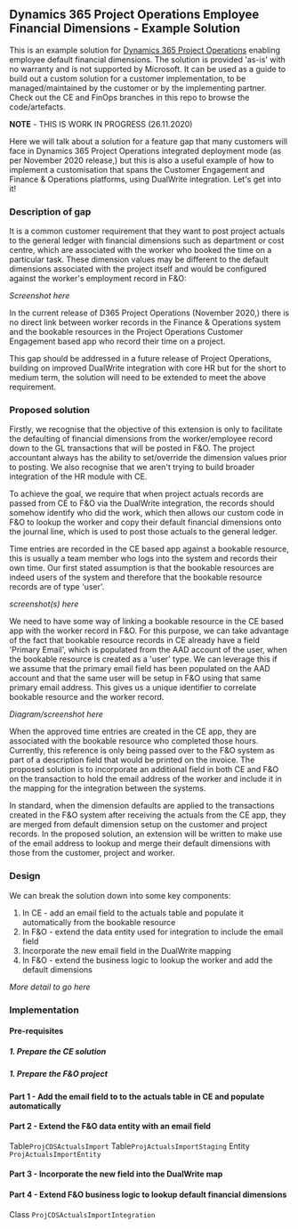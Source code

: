 ## Dynamics 365 Project Operations Employee Financial Dimensions - Example Solution

This is an example solution for [Dynamics 365 Project Operations](https://dynamics.microsoft.com/en-us/project-operations/overview/) enabling employee default financial dimensions. The solution is provided 'as-is' with no warranty and is not supported by Microsoft. It can be used as a guide to build out a custom solution for a customer implementation, to be managed/maintained by the customer or by the implementing partner. Check out the CE and FinOps branches in this repo to browse the code/artefacts.

**NOTE** - THIS IS WORK IN PROGRESS (26.11.2020)

Here we will talk about a solution for a feature gap that many customers will face in Dynamics 365 Project Operations integrated deployment mode (as per November 2020 release,) but this is also a useful example of how to implement a customisation that spans the Customer Engagement and Finance & Operations platforms, using DualWrite integration. Let's get into it!

### Description of gap

It is a common customer requirement that they want to post project actuals to the general ledger with financial dimensions such as department or cost centre, which are associated with the worker who booked the time on a particular task. These dimension values may be different to the default dimensions associated with the project itself and would be configured against the worker's employment record in F&O:

*Screenshot here*

In the current release of D365 Project Operations (November 2020,) there is no direct link between worker records in the Finance & Operations system and the bookable resources in the Project Operations Customer Engagement based app who record their time on a project.

This gap should be addressed in a future release of Project Operations, building on improved DualWrite integration with core HR but for the short to medium term, the solution will need to be extended to meet the above requirement.

### Proposed solution

Firstly, we recognise that the objective of this extension is only to facilitate the defaulting of financial dimensions from the worker/employee record down to the GL transactions that will be posted in F&O. The project accountant always has the ability to set/override the dimension values prior to posting. We also recognise that we aren't trying to build broader integration of the HR module with CE.

To achieve the goal, we require that when project actuals records are passed from CE to F&O via the DualWrite integration, the records should somehow identify who did the work, which then allows our custom code in F&O to lookup the worker and copy their default financial dimensions onto the journal line, which is used to post those actuals to the general ledger.

Time entries are recorded in the CE based app against a bookable resource, this is usually a team member who logs into the system and records their own time. Our first stated assumption is that the bookable resources are indeed users of the system and therefore that the bookable resource records are of type 'user'.

*screenshot(s) here*

We need to have some way of linking a bookable resource in the CE based app with the worker record in F&O. For this purpose, we can take advantage of the fact that bookable resource records in CE already have a field 'Primary Email', which is populated from the AAD account of the user, when the bookable resource is created as a 'user' type. We can leverage this if we assume that the primary email field has been populated on the AAD account and that the same user will be setup in F&O using that same primary email address. This gives us a unique identifier to correlate bookable resource and the worker record.

*Diagram/screenshot here*

When the approved time entries are created in the CE app, they are associated with the bookable resource who completed those hours. Currently, this reference is only being passed over to the F&O system as part of a description field that would be printed on the invoice. The proposed solution is to incorporate an additional field in both CE and F&O on the transaction to hold the email address of the worker and include it in the mapping for the integration between the systems.

In standard, when the dimension defaults are applied to the transactions created in the F&O system after receiving the actuals from the CE app, they are merged from default dimension setup on the customer and project records. In the proposed solution, an extension will be written to make use of the email address to lookup and merge their default dimensions with those from the customer, project and worker.

### Design

We can break the solution down into some key components:

1.  In CE - add an email field to the actuals table and populate it automatically from the bookable resource
2.  In F&O - extend the data entity used for integration to include the email field
3.  Incorporate the new email field in the DualWrite mapping
4.  In F&O - extend the business logic to lookup the worker and add the default dimensions

*More detail to go here*

### Implementation
#### Pre-requisites
##### 1. Prepare the CE solution
##### 1. Prepare the F&O project

#### Part 1 - Add the email field to to the actuals table in CE and populate automatically
#### Part 2 - Extend the F&O data entity with an email field
Table`ProjCDSActualsImport`
Table`ProjActualsImportStaging`
Entity `ProjActualsImportEntity`
#### Part 3 - Incorporate the new field into the DualWrite map
#### Part 4 - Extend F&O business logic to lookup default financial dimensions
Class `ProjCDSActualsImportIntegration`
